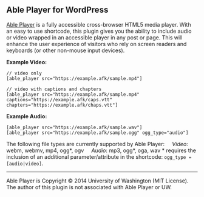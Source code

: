 ## Able Player for WordPress

[Able Player](https://github.com/ableplayer/ableplayer) is a fully accessible cross-browser HTML5 media player. With an easy to use shortcode, this plugin gives you the ability to include audio or video wrapped in an accessible player in any post or page. This will enhance the user experience of visitors who rely on screen readers and keyboards (or other non-mouse input devices).

**Example Video:**
```
// video only
[able_player src="https://example.afk/sample.mp4"]

// video with captions and chapters
[able_player src="https://example.afk/sample.mp4" captions="https://example.afk/caps.vtt" chapters="https://example.afk/chaps.vtt"]
```

**Example Audio:**
```
[able_player src="https://example.afk/sample.wav"]
[able_player src="https://example.afk/sample.ogg" ogg_type="audio"]
```

The following file types are currently supported by Able Player:
&nbsp;&nbsp;&nbsp;&nbsp;*Video*: webm, webmv, mp4, ogg*, ogv
&nbsp;&nbsp;&nbsp;&nbsp;*Audio*: mp3, ogg*, oga, wav
\* requires the inclusion of an additional parameter/attribute in the shortcode: `ogg_type = [audio|video]`.

____


Able Player is Copyright &copy; 2014 University of Washington (MIT License). The author of this plugin is not associated with Able Player or UW.